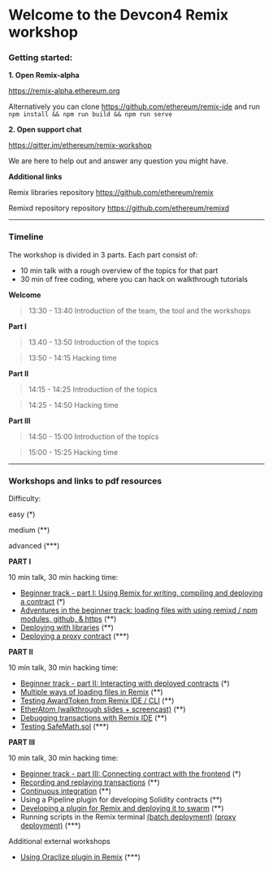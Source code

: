 # Welcome to the Devcon4 Remix workshop


### Getting started:


**1. Open Remix-alpha**
 
https://remix-alpha.ethereum.org

Alternatively you can clone https://github.com/ethereum/remix-ide and run `npm install && npm run build && npm run serve`


**2. Open support chat**
 
https://gitter.im/ethereum/remix-workshop

We are here to help out and answer any question you might have.

 
 **Additional links**
 
Remix libraries repository https://github.com/ethereum/remix

Remixd repository repository https://github.com/ethereum/remixd


---
### Timeline

The workshop is divided in 3 parts.
Each part consist of:
  - 10 min talk with a rough overview of the topics for that part
  - 30 min of free coding, where you can hack on walkthrough tutorials
 
  **Welcome** 
  
  >13:30 - 13:40 Introduction of the team, the tool and the workshops
 
  **Part I** 
  
  >13.40 - 13:50 Introduction of the topics
  
  >13:50 - 14:15 Hacking time
  
  
  **Part II** 
  
  >14:15 - 14:25 Introduction of the topics
  
  >14:25 - 14:50 Hacking time
  
  **Part III**
  
  >14:50 - 15:00 Introduction of the topics
  
  >15:00 - 15:25 Hacking time 
 

---
### Workshops and links to pdf resources 

Difficulty: 

easy (*) 

medium (**) 

advanced (***)

**PART I**

  10 min talk, 30 min hacking time:
- [Beginner track - part I: Using Remix for writing, compiling and deploying a contract](https://github.com/ethereum/remix-workshops/blob/master/basicDeployment/part1) (*)
- [Adventures in the beginner track: loading files with using remixd / npm modules, github, & https](https://github.com/ethereum/remix-workshops/tree/master/loading_via_npm_github_plugin) (**)
- [Deploying with libraries](https://github.com/ethereum/remix-workshops/tree/master/deployWithLibraries) (**)
- [Deploying a proxy contract](https://github.com/ethereum/remix-workshops/tree/master/proxyContractAwardToken) (***) 
  
  
**PART II**

  10 min talk, 30 min hacking time:
- [Beginner track - part II: Interacting with deployed contracts](https://github.com/ethereum/remix-workshops/blob/master/basicDeployment/part2) (*)
- [Multiple ways of loading files in Remix](https://github.com/ethereum/remix-workshops/tree/master/loading_via_npm_github_plugin) (**)
- [Testing AwardToken from Remix IDE / CLI](https://github.com/ethereum/remix-workshops/tree/master/unitTesting) (**)
- [EtherAtom (walkthrough slides + screencast)](https://raw.githubusercontent.com/ethereum/remix-workshops/master/atomEditorPlugin) (**)
- [Debugging transactions with Remix IDE](https://github.com/ethereum/remix-workshops/tree/master/debuggingLiveTransactions) (**)
- [Testing SafeMath.sol](https://github.com/ethereum/remix-workshops/tree/master/unitTesting/SafeMath) (***)

   
**PART III**

  10 min talk, 30 min hacking time:
- [Beginner track - part III: Connecting contract with the frontend](https://github.com/ethereum/remix-workshops/blob/master/basicDeployment/part3) (*)
- [Recording and replaying transactions](https://github.com/ethereum/remix-workshops/tree/master/recorder) (**)
- [Continuous integration](https://github.com/ethereum/remix-workshops/tree/master/continuousIntegration) (**)
- Using a Pipeline plugin for developing Solidity contracts (**)
- [Developing a plugin for Remix and deploying it to swarm](https://github.com/ethereum/remix-workshops/tree/master/simplePlugin) (**)
- Running scripts in the Remix terminal [(batch deployment)](https://github.com/ethereum/remix-workshops/tree/master/runningScript/batchDeployment) [(proxy deployment)](https://github.com/ethereum/remix-workshops/tree/master/runningScript/deployProxyContract) (***)


Additional external workshops

- [Using Oraclize plugin in Remix](https://medium.com/coinmonks/using-apis-in-your-ethereum-smart-contract-with-oraclize-95656434292e) (***)
   
